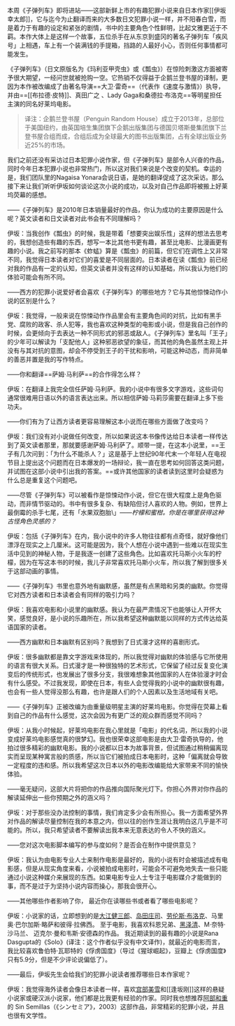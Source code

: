 本周《子弹列车》即将进站——这部新鲜上市的有趣犯罪小说来自日本作家[[伊坂幸太郎]]，它与迄今为止翻译而来的大多数日文犯罪小说一样，并不阳春白雪，而是着力于有趣的设定和紧张的剧情，书中的主要角色个性鲜明，比起文雅更近于不羁。本作大体上是这样一个故事，五位杀手在从东京到盛冈的著名子弹列车「疾风号」上相遇，车上有一个装满钱的手提箱，挡路的人最好小心，否则任何事情都可能发生。

《子弹列车》（日文原版名为《玛利亚甲壳虫》或《瓢虫》）在惊险刺激这方面被寄予很大期望，一经问世就被抢购一空。它热销不仅得益于企鹅兰登书屋的译制，更因为本作被改编成了由著名导演==大卫·雷奇==（代表作《速度与激情》）执导，并由==[[布拉德·皮特]]、真田广之 、Lady Gaga和桑德拉·布洛克==等明星担任主演的同名好莱坞电影。

> 译注：企鹅兰登书屋（Penguin Random House）成立于2013年，总部位于美国纽约，由英国培生集团旗下企鹅出版集团与德国贝塔斯曼集团旗下兰登书屋合组而成，合组后成为全球最大的图书出版集团，占有全球出版业务近25%的市场。

我们之前还没有采访过日本犯罪小说作家，但《子弹列车》是部令人兴奋的作品，同时今年日本犯罪小说也非常热门，所以这对我们来说是个改变的契机。幸运的是，我们团队里的Nagaisa Yonara会说日语，是她的翻译促成了这次采访。那么接下来让我们听听伊坂如何谈论这次小说的成功，以及对自己作品即将被搬上好莱坞荧幕的感想。

——《子弹列车》是2010年日本销量最好的作品，你认为成功的主要原因是什么呢？英文读者和日文读者对此书会有不同理解吗？

伊坂：当我创作《瓢虫》的时候，我是带着「想要突出娱乐性」这样的想法去思考的，我想创造些有趣的东西，想写一本比其他书更有趣，甚至比电影、比漫画更有趣的小说。我之前写的那本《蚱蜢》算是《瓢虫》的前篇，但它们在调性上又非常不同，我觉得日本读者对它们的喜爱是不同层面的。日本读者在读《瓢虫》前已经对我的作品有一定的认知，但英文读者并没有这样的认知基础，所以我认为他们的体验可能会有所不同。

——西方的犯罪小说爱好者会喜欢《子弹列车》的哪些地方？它与其他惊悚动作小说的区别是什么？

伊坂：我觉得，一般来说在惊悚动作作品里会有主要角色间的对抗，比如有黑手党、腐败的政客、杀人犯等，我也喜欢这种类型的电影或小说，但是我自己创作的时候，会更倾向于去表达一种不同形式的邪恶或敌人。《子弹列车》里名叫「王子」的少年可以解读为「支配他人」这种邪恶欲望的象征，而其他的角色虽然主观上并没有与其对抗的意图，却会不停受到王子的干扰和影响，可能这种动态，而非简单的善恶并置是我的写作特点。

——你和翻译==萨姆·马利萨==的合作得怎么样？

伊坂：在翻译上我完全信任萨姆·马利萨。我的小说中有很多文字游戏，这些词句通常很难用日语以外的语言表达出来。所以相信萨姆·马莉莎需要在翻译上多下些功夫。

——你们有为了让西方读者更容易理解这本小说而在哪些方面做了改变吗？

伊坂：我们没有对小说做任何改变，所以如果说这本书像传达给日本读者一样传达到了英文读者那里，那就要感谢萨姆·马利萨了。顺带一提，在这本小说里，==王子有几次问到：「为什么不能杀人？」这是基于上世纪90年代末一个年轻人在电视节目上提出这个问题而在日本爆发的一场辩论，我一直在思考如何回答这类问题，并试图在这部小说中引出我的答案。==或许其他国家的读者读到这里时会疑惑为什么总是重复这个问题吧。

——尽管《子弹列车》可以被看作是惊悚动作小说，但它在很大程度上是角色驱动，而非情节驱动的。书中有很多复杂、有缺陷但讨人喜欢的人物。例如，世界上最倒霉的杀手七尾，还有「水果双胞胎\」*——柠檬和蜜柑。你是在哪里获得这种古怪角色灵感的？*

伊坂：包括《子弹列车》在内，我小说中的许多人物往往都有点奇怪，就好像他们漂浮在现实之上几厘米。这可能是因为，我个人想在小说中遇到一些难以在现实生活中见到的神秘人物，于是我逐一创建了这些角色。比如喜欢托马斯小火车的柠檬，因为在写这本书的时候，我儿子非常喜欢托马斯小火车，所以我了解到很多关于这部动画的事情。

——《子弹列车》书里也意外地有幽默感，虽然是有点黑暗和另类的幽默。你觉得它对西方读者和日本读者会有同样的吸引力吗？

伊坂：我喜欢电影和小说里的幽默感。我认为在最严肃情况下也能够让人开怀大笑，感觉良好，是小说的乐趣所在，所以我希望这种幽默能以同样的方式传达给英语国家的读者。

——西方幽默和日本幽默有区别吗？我想到了日式漫才这样的喜剧形式。

伊坂：很多幽默都是靠文字游戏来体现的，所以我觉得对幽默的体验感与它所使用的语言有很大关系。日式漫才是一种很独特的艺术形式，它保留了经过反复变化演变后的传统形式，也发展出了很多分支，我很难想象其他国家的人在体验漫才时会有什么感受。不过我发现，即使在日本，有些人会觉得我的小说中的幽默很有趣，也会有一些人觉得没那么有趣，也许是跟人们的个人因素以及生活地域有关吧。

——《子弹列车》正被改编为由重量级明星主演的好莱坞电影。你觉得在荧幕上看到自己的作品有什么感觉，这次会因为有更广泛的观众群而感觉不同吗？

伊坂：从我小时候起，好莱坞电影在我心里就是「电影」的代名词，所以我的小说变成好莱坞电影感觉真的很梦幻。我也很荣幸这部电影是由大卫·雷奇执导的，他拍过很多精彩的幽默电影。我的小说都以日本为故事背景，但试图通过稍稍偏离现实而呈现某种寓言般的质感，所以当它们被拍成日本电影时，这种「偏离就会导致一定程度的违和感。所以我希望这次日本以外的电影改编能给大家带来不同的愉快体验。

——毫无疑问，这部大片将把你的作品推向国际聚光灯下。你担心外界对你作品的解读延伸出一些你预期之外的涵义吗？

伊坂：对于那些没办法控制的事情，我们肯定多少会有所担心。我一方面希望外界对作品的解读尽量控制在我的本意之内，但以往的创作生涯让我明白这几乎是不可能的。所以，我只希望读者不要解读出我本来无意表达的令人不快的涵义。

——您对这次电影脚本编写的参与度如何？是否会在制作中提供意见？

伊坂：我认为由电影专业人士来制作电影是最好的，我的小说有时会被描述成有电影感，但是从现实角度来看，小说被拍成电影时，可能会不可避免地失去一些只能通过小说这种媒介来展现的东西。如果电影专业人士专注于电影媒介才能做到的事，而不是过于为坚持小说内容而操心，那我会很开心。

——其他哪些作者影响了你， 最近你在读哪些书或者看了哪些电影呢？

伊坂：小说家的话，立即想到的是[大江健三郎](大江健三郎.md)、[岛田庄司](岛田庄司.md)、[劳伦斯·布洛克](劳伦斯·布洛克.md)、马里奥·巴尔加斯·略萨和彼得·拉佛西。
至于电影，我喜欢科恩兄弟、[黑泽清](黑泽清.md)、M·奈特·沙马兰、 迈克尔·曼和韦斯·安德森的作品。
我近期读到的最有趣的小说是Rana Dasgupta的《Solo》(译注：这个作者似乎没有中文译作)，就最近的电影而言，我比较喜欢鲁伯特·瓦耶特的《俘虏国度》（导过《猩球崛起》，豆瓣上《俘虏国度》只有5.9分，但是不少评论说偏低了）。

——最后，伊坂先生会给我们的犯罪小说读者推荐哪些日本作家呢？

伊坂：我觉得海外读者会像日本读者一样，喜欢[宫部美雪](宫部美雪.md)和[[逢坂刚]]这样的悬疑小说家或硬汉派小说家，他们都是比我更有经验的作家。同时我也想推荐[阿部和重](阿部和重.md)的 Sin Semillas（《シンセミア》，2003）这部作品，非常精彩的犯罪小说，并且也很有文学性。